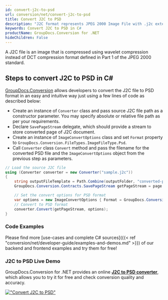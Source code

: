 ```yaml
---
id: convert-j2c-to-psd
url: conversion/net/convert-j2c-to-psd
title: Convert J2C to PSD
description: "J2C format represents JPEG 2000 Image File with .j2c extension. Learn how to convert J2C to PSD file programmatically in C# language using GroupDocs.Conversion for .NET library."
keywords: Convert J2C to PSD in C#
productName: GroupDocs.Conversion for .NET
hideChildren: False
---
```


A J2C file is an image that is compressed using wavelet compression instead of DCT compression format defined in Part 1 of the JPEG 2000 standard.

## Steps to convert J2C to PSD in C#

[GroupDocs.Conversion](https://products.groupdocs.com/conversion/net) allows developers to convert the J2C file to PSD format in an easy and intuitive way just using a few lines of code as described below:

* Create an instance of `Converter` class and pass source J2C file path as a constructor parameter. You may specify absolute or relative file path as per your requirements. 
* Declare `SavePageStream` delegate, which should provide a stream to store converted page of J2C document.
* Create an instance of `ImageConvertOptions` class and set `Format` property to `GroupDocs.Conversion.FileTypes.ImageFileType.Psd`.
* Call `Converter` class `Convert` method and pass the filename for the converted PSD file and the `ImageConvertOptions` object from the previous step as parameters.

```csharp
// Load the source J2C file
using (Converter converter = new Converter("sample.j2c"))
{
    string outputFileTemplate = Path.Combine(outputFolder, "converted-page-{0}.psd");
    GroupDocs.Conversion.Contracts.SavePageStream getPageStream = page => new FileStream(string.Format(outputFileTemplate, page), FileMode.Create);

    // Set the convert options for PSD format
    var options = new ImageConvertOptions { Format = GroupDocs.Conversion.FileTypes.ImageFileType.Psd };   
    // Convert to PSD format
    converter.Convert(getPageStream, options);
}
```

### Code Examples

Please find more [use-cases and complete C# sources]({{< ref "conversion/net/developer-guide/examples-and-demos.md" >}}) of our backend and frontend examples and try them for free!

### J2C to PSD Live Demo

GroupDocs.Conversion for .NET provides an online [**J2C to PSD converter**](https://products.groupdocs.app/conversion/j2c-to-psd), which allows you to try it for free and check conversion quality and accuracy.

[!["Convert J2C to PSD"](conversion/net/images/convert-to-psd/convert-j2c-to-psd.png)](https://products.groupdocs.app/conversion/j2c-to-psd)